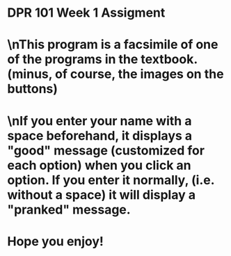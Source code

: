 # DPR 101 Week 1 Assigment
# \nThis program is a facsimile of one of the programs in the textbook. (minus, of course, the images on the buttons)
# \nIf you enter your name with a space beforehand, it displays a "good" message (customized for each option) when you click an option. If you enter it normally, (i.e. without a space) it will display a "pranked" message.
# Hope you enjoy!
